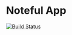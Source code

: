 Noteful App
============================

[![Build Status](https://travis-ci.org/thinkful-ei21/joseph-noteful-app-v3.svg?branch=master)](https://travis-ci.org/thinkful-ei21/joseph-noteful-app-v3)